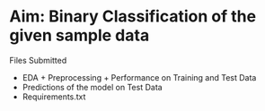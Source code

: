 # Aim: Binary Classification of the given sample data
Files Submitted
* EDA + Preprocessing + Performance on Training and Test Data
* Predictions of the model on Test Data
* Requirements.txt
